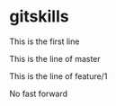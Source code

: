 # gitskills

This is the first line


This is the line of master

This is the line of feature/1

No fast forward